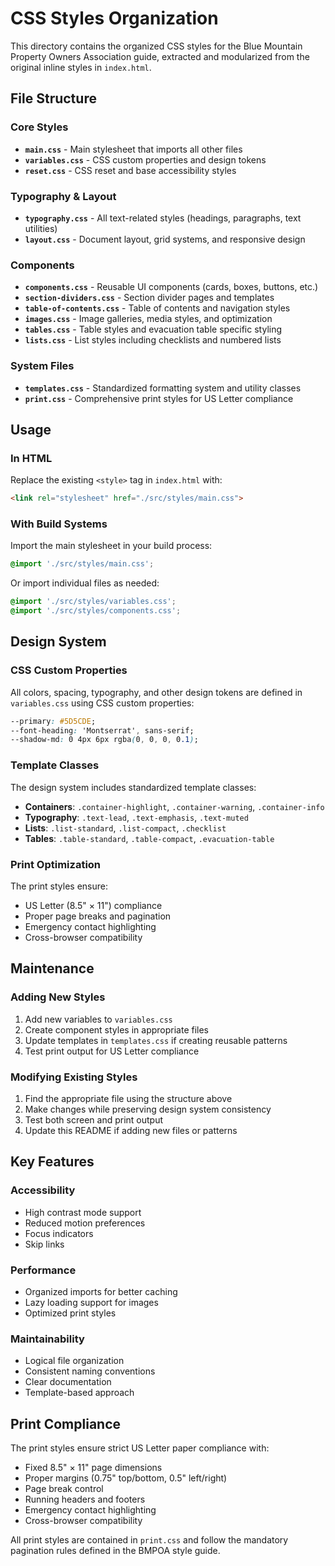 # CSS Styles Organization

This directory contains the organized CSS styles for the Blue Mountain Property Owners Association guide, extracted and modularized from the original inline styles in `index.html`.

## File Structure

### Core Styles
- **`main.css`** - Main stylesheet that imports all other files
- **`variables.css`** - CSS custom properties and design tokens
- **`reset.css`** - CSS reset and base accessibility styles

### Typography & Layout
- **`typography.css`** - All text-related styles (headings, paragraphs, text utilities)
- **`layout.css`** - Document layout, grid systems, and responsive design

### Components
- **`components.css`** - Reusable UI components (cards, boxes, buttons, etc.)
- **`section-dividers.css`** - Section divider pages and templates
- **`table-of-contents.css`** - Table of contents and navigation styles
- **`images.css`** - Image galleries, media styles, and optimization
- **`tables.css`** - Table styles and evacuation table specific styling
- **`lists.css`** - List styles including checklists and numbered lists

### System Files
- **`templates.css`** - Standardized formatting system and utility classes
- **`print.css`** - Comprehensive print styles for US Letter compliance

## Usage

### In HTML
Replace the existing `<style>` tag in `index.html` with:

```html
<link rel="stylesheet" href="./src/styles/main.css">
```

### With Build Systems
Import the main stylesheet in your build process:

```css
@import './src/styles/main.css';
```

Or import individual files as needed:

```css
@import './src/styles/variables.css';
@import './src/styles/components.css';
```

## Design System

### CSS Custom Properties
All colors, spacing, typography, and other design tokens are defined in `variables.css` using CSS custom properties:

```css
--primary: #5D5CDE;
--font-heading: 'Montserrat', sans-serif;
--shadow-md: 0 4px 6px rgba(0, 0, 0, 0.1);
```

### Template Classes
The design system includes standardized template classes:

- **Containers**: `.container-highlight`, `.container-warning`, `.container-info`
- **Typography**: `.text-lead`, `.text-emphasis`, `.text-muted`
- **Lists**: `.list-standard`, `.list-compact`, `.checklist`
- **Tables**: `.table-standard`, `.table-compact`, `.evacuation-table`

### Print Optimization
The print styles ensure:
- US Letter (8.5" × 11") compliance
- Proper page breaks and pagination
- Emergency contact highlighting
- Cross-browser compatibility

## Maintenance

### Adding New Styles
1. Add new variables to `variables.css`
2. Create component styles in appropriate files
3. Update templates in `templates.css` if creating reusable patterns
4. Test print output for US Letter compliance

### Modifying Existing Styles
1. Find the appropriate file using the structure above
2. Make changes while preserving design system consistency
3. Test both screen and print output
4. Update this README if adding new files or patterns

## Key Features

### Accessibility
- High contrast mode support
- Reduced motion preferences
- Focus indicators
- Skip links

### Performance
- Organized imports for better caching
- Lazy loading support for images
- Optimized print styles

### Maintainability
- Logical file organization
- Consistent naming conventions
- Clear documentation
- Template-based approach

## Print Compliance

The print styles ensure strict US Letter paper compliance with:
- Fixed 8.5" × 11" page dimensions
- Proper margins (0.75" top/bottom, 0.5" left/right)
- Page break control
- Running headers and footers
- Emergency contact highlighting
- Cross-browser compatibility

All print styles are contained in `print.css` and follow the mandatory pagination rules defined in the BMPOA style guide.